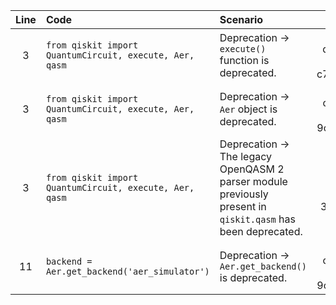 | Line | Code | Scenario | Reference | Artifact | Refactoring |
| :--: | :--- | :------- | :-------: | :------- | :---------- |
| 3 | `from qiskit import QuantumCircuit, execute, Aer, qasm` | Deprecation -> `execute()` function is deprecated. | 7dcaf104-d552-4d87-994a-c7691846d9a9 | execute | |
| 3 | `from qiskit import QuantumCircuit, execute, Aer, qasm` | Deprecation -> `Aer` object is deprecated. | 4194776d-c578-4b79-8dc6-9c5e286bc808 | Aer | `from qiskit_aer import Aer` |
| 3 | `from qiskit import QuantumCircuit, execute, Aer, qasm` | Deprecation -> The legacy OpenQASM 2 parser module previously present in `qiskit.qasm` has been deprecated. | 910c7d9a-1fa2-4f70-9635-3ff5a9209f24 | qasm | |
| 11 | `backend = Aer.get_backend('aer_simulator')` | Deprecation -> `Aer.get_backend()` is deprecated. | 4194776d-c578-4b79-8dc6-9c5e286bc808 | Aer.get_backend | `backend = AerSimulator()` |